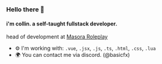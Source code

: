 ### Hello there 👋

#### i'm collin. a self-taught fullstack developer.

head of development at [Masora Roleplay](https://discord.gg/masora)<br>

- ⚙️ I'm working with: `.vue`, `.jsx`, `.js`, `.ts`, `.html`, `.css`, `.lua`
- 🌍 You can contact me via discord. (@basicfx)
